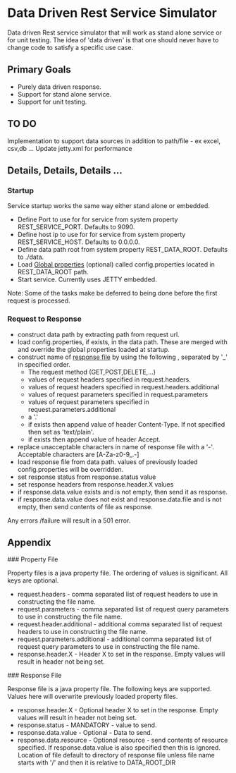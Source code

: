 # Data Driven Rest Service Simulator

Data driven Rest service simulator that will work as stand alone service or for unit testing.
The idea of 'data driven' is that one should never have to change code to satisfy a specific use case.

## Primary Goals

* Purely data driven response.
* Support for stand alone service.
* Support for unit testing.

## TO DO

Implementation to support data sources in addition to path/file - ex excel, csv,db ...
Update jetty.xml for performance


## Details, Details, Details ...

### Startup
Service startup works the same way either stand alone or embedded.

* Define Port to use for for service from system property REST\_SERVICE\_PORT. Defaults to 9090.
* Define host ip to use for for service from system property REST\_SERVICE\_HOST. Defaults to 0.0.0.0.
* Define data path root from system property REST\_DATA\_ROOT. Defaults to ./data.
* Load [Global properties](#propertyFile) (optional) called config.properties located in REST\_DATA\_ROOT path.
* Start service. Currently uses JETTY embedded.

Note: Some of the tasks make be deferred to being done before the first request is processed.

### Request to Response

* construct data path by extracting path from request url.
* load config.properties, if exists, in the data path. These are merged with and override the global properties loaded at startup.   
* construct name of [response file](#responseFile) by using the following , separated by '\_' in specified order.
  * The request method (GET,POST,DELETE,...)
  * values of request headers specified in request.headers. 
  * values of request headers specified in request.headers.additional
  * values of request parameters specified in request.parameters
  * values of request parameters specified in request.parameters.additional
  * a '.'
  * if exists then append value of header Content-Type. If not specified then set as 'text/plain'.
  * if exists then append value of header Accept.
* replace unacceptable characters in name of response file with a '-'. Acceptable characters are \[A-Za-z0-9\_\.-\]
* load response file from data path. values of previously loaded config.properties will be overridden.
* set response status from response.status value
* set response headers from response.header.X values 
* if response.data.value exists and is not empty, then send it as response.
* if response.data.value does not exist and  response.data.file and is not empty, then send contents of file as response. 


Any errors /failure will result in a 501 error.

## Appendix

<a id="propertyFile"/>
### Property File  

Property files is a java property file. The ordering of values is significant. All keys are optional.

* request.headers - comma separated list of request headers to use in constructing the file name.
* request.parameters - comma separated list of request query parameters to use in constructing the file name.
* request.header.additional - additional comma separated list of request headers to use in constructing the file name. 
* request.parameters.additional - additional comma separated list of request query parameters to use in constructing the file name. 
* response.header.X - Header X to set in the response. Empty values will result in header not being set.



<a id="responseFile"/>
### Response File 

Response file is a java property file. The following keys are supported. Values here will overwrite previously loaded property files.

* response.header.X - Optional header X to set in the response. Empty values will result in header not being set.
* response.status -  MANDATORY - value to send. 
* response.data.value  -  Optional - Data to send. 
* response.data.resource - Optional resource - send contents of resource specified. If response.data.value is also specified then this is ignored. Location of file default to directory of response file unless file name starts with '/' and then it is relative to DATA\_ROOT\_DIR 

